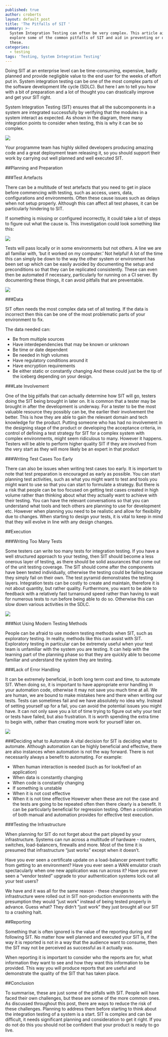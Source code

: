 ```yaml
---
published: true
author: croberts
layout: default_post
title: 'The Pitfalls of SIT '
summary: >-
  System Integration Testing can often be very complex. This article aims to
  explore some of the common pitfalls of SIT and aid in preventing or overcoming
  these.
categories:
  - testing
tags: 'Testing, System Integration Testing'
---
```

Doing SIT at an enterprise level can be time-consuming, expensive, badly planned and provide negligible value to the end user for the weeks of effort put in. System integration testing can be one of the most complex parts of the software development life cycle (SDLC). But here I am to tell you how with a bit of preparation and a lot of thought you can drastically improve and get your SIT right. 

System Integration Testing (SIT) ensures that all the subcomponents in a system are integrated successfully by verifying that the modules in a system interact as expected. As shown in the diagram, there many integration points to consider when testing, this is why it can be so complex. 

<img src='{{site.github.url}}/croberts/assets/SIT-1.png'/>

Your programme team has highly skilled developers producing amazing code and a great deployment team releasing it, so you should support their work by carrying out well planned and well executed SIT.

##Planning and Preparation 

###Test Artefacts 

There can be a multitude of test artefacts that you need to get in place before commencing with testing, such as access, users, data, configurations and environments. Often these cause issues such as delays when not setup properly. Although this can affect all test phases, it can be particularly hindering to SIT. 

If something is missing or configured incorrectly, it could take a lot of steps to figure out what the cause is. This investigation could look something like this: 

<img src='{{site.github.url}}/croberts/assets/SIT-flow.PNG'/>

Tests will pass locally or in some environments but not others. A line we are all familiar with, ‘but it worked on my computer.’ Not helpful! A lot of the time this can simply be down to the way the other system or environment has been set up which can be easily avoided by documenting the setup and preconditions so that they can be replicated consistently. These can even then be automated if necessary, particularly for running on a CI server. By documenting these things, it can avoid pitfalls that are preventable. 

<img src='{{site.github.url}}/croberts/assets/SIT-2.png'/>

###Data

SIT often needs the most complex data set of all testing. If the data is incorrect then this can be one of the most problematic parts of your environment to fix. 

The data needed can: 
- Be from multiple sources 
- Have interdependencies that may be known or unknown
- Be time or date dependent 
- Be needed in high volumes
- Have regulatory conditions around it 
- Have encryption requirements
- Be either static or constantly changing
And these could just be the tip of the iceberg depending on your design. 

###Late Involvement 

One of the big pitfalls that can actually determine how SIT will go, testers doing the SIT being brought in later on. It is common that a tester may be brought in after the development is underway. For a tester to be the most valuable resource they possibly can be, the earlier their involvement the better. This is how they are able to gain the relevant domain and tech knowledge for the product. Putting someone who has had no involvement in the designing stage of the product or developing the acceptance criteria, in control of defining a test strategy for SIT for a complex system with complex environments, might seem ridiculous to many. However it happens. Testers will be able to perform higher quality SIT if they are involved from the very start as they will more likely be an expert in that product

###Writing Test Cases Too Early 

There can also be issues when writing test cases too early. It is important to note that test preparation is encouraged as early as possible. You can start planning test activities, such as what you might want to test and tools you might want to use so that you can start to formulate a strategy. But there is a risk that people can be too focused on getting test cases created in high volume rather than thinking about what they actually want to achieve with their testing. You can have the relevant conversations so that you can understand what tools and tech others are planning to use for development etc. However when planning you need to be realistic and allow for flexibility due to changes. When starting to design your tests, it is vital to keep in mind that they will evolve in line with any design changes. 

##Execution

###Writing Too Many Tests 

Some testers can write too many tests for integration testing. If you have a well structured approach to your testing, then SIT should become a less onerous layer of testing, as there should be solid assurances that come out of the unit testing coverage. The SIT should come after the components have been tested individually, otherwise the testing could be failing because they simply fail on their own. The test pyramid demonstrates the testing layers. Integration tests can be costly to create and maintain, therefore it is not about quantity, but rather quality. Furthermore, you want to be able to feedback with a relatively fast turnaround speed rather than having to wait for numerous tests to run before being able to do so. Otherwise this can slow down various activities in the SDLC.

<img src='{{site.github.url}}/croberts/assets/SIT-3.png'/>

###Not Using Modern Testing Methods 

People can be afraid to use modern testing methods when SIT, such as exploratory testing. In reality, methods like this can assist with SIT. Exploratory testing in particular can be extremely useful when your test team is unfamiliar with the system you are testing. It can help with the learning part of the planning phase so that they are quickly able to become familiar and understand the system they are testing. 

###Lack of Error Handling 

It can be extremely beneficial, in both long term cost and time, to automate  SIT. When doing so, it is important to have appropriate error handling in your automation code, otherwise it may not save you much time at all. We are human, we are bound to make mistakes here and there when writing our tests. Tests can sometimes fail and we have absolutely no idea why. Instead of setting yourself up for a fail, you can avoid the potential issues you might have. It can not only save you a lot of time trying to figure out why your test or tests have failed, but also frustration. It is worth spending the extra time to begin with, rather than creating more work for yourself later on.    

<img src='{{site.github.url}}/croberts/assets/SIT-4.png'/>

###Deciding what to Automate 
A vital decision for SIT is deciding what to automate. Although automation can be highly beneficial and effective, there are also instances when automation is not the way forward. There is not necessarily always a benefit to automating. For example:
- When human interaction is needed (such as for look/feel of an application)
- When data is constantly changing 
- When code is constantly changing 
- If something is unstable 
- When it is not cost effective
- When it is not time effective 
However when these are not the case and the tests are going to be repeated often then there clearly is a benefit. It can be particularly beneficial for regression testing. Often a combination of both manual and automation provides for effective test execution. 

###Testing the Infrastructure

When planning for SIT do not forget about the part played by your infrastructure. Systems can run across a multitude of hardware - routers, switches, load-balancers, firewalls and more. Most of the time it is presumed that infrastructure “just works” except when it doesn’t.

Have you ever seen a certificate update on a load-balancer prevent traffic from getting to an environment?
Have you ever seen a WAN emulator crash spectacularly when one new application was run across it?
Have you ever seen a “vendor tested” upgrade to your authentication systems lock out all your test users?

We have and it was all for the same reason - these changes to infrastructure were rolled out in SIT non-production environments with the presumption they would “just work” instead of being tested properly in advance. Guess what? They didn’t “just work” they just brought all our SIT to a crashing halt.

##Reporting 

Something that is often ignored is the value of the reporting during and following SIT. No matter how well planned and executed your SIT is, if the way it is reported is not in a way that the audience want to consume, then the SIT may not be perceived as successful as it actually was. 

When reporting it is important to consider who the reports are for, what information they want to see and how they want this information to be provided. This way you will produce reports that are useful and demonstrate the quality of the SIT that has taken place. 

##Conclusion 

To summarise, these are just some of the pitfalls with SIT. People will have faced their own challenges, but these are some of the more common ones. As discussed throughout this post, there are ways to reduce the risk of these challenges. Planning to address them before starting to think about the integration testing of a system is a start. SIT is complex and can be difficult, it needs significant planning and consideration to get it right. If you do not do this you should not be confident that your product is ready to go live.

